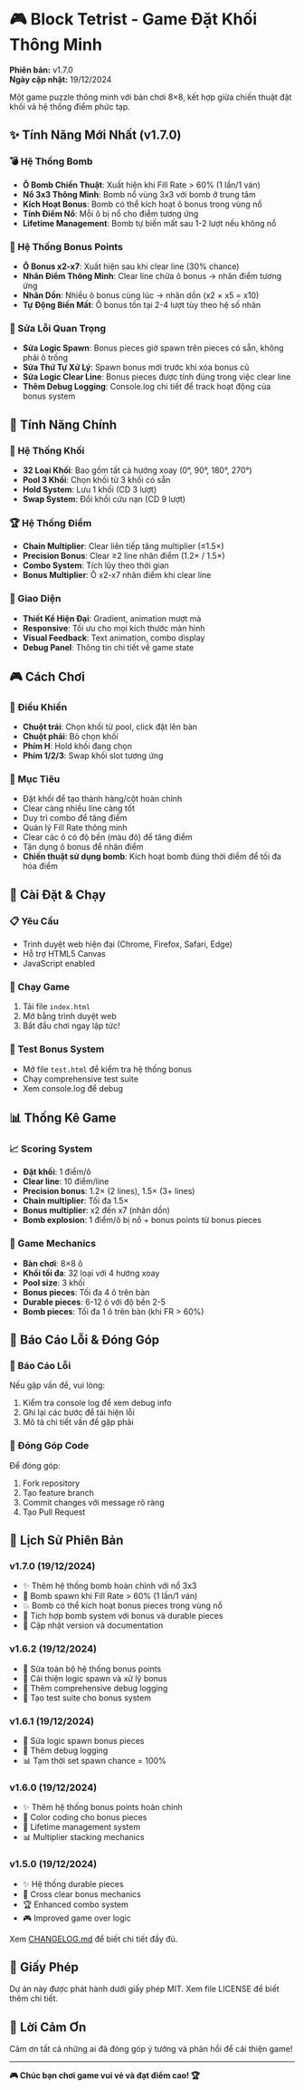 # 🎮 Block Tetrist - Game Đặt Khối Thông Minh

**Phiên bản:** v1.7.0  
**Ngày cập nhật:** 19/12/2024

Một game puzzle thông minh với bàn chơi 8×8, kết hợp giữa chiến thuật đặt khối và hệ thống điểm phức tạp.

## ✨ Tính Năng Mới Nhất (v1.7.0)

### 💣 Hệ Thống Bomb
- **Ô Bomb Chiến Thuật**: Xuất hiện khi Fill Rate > 60% (1 lần/1 ván)
- **Nổ 3x3 Thông Minh**: Bomb nổ vùng 3x3 với bomb ở trung tâm
- **Kích Hoạt Bonus**: Bomb có thể kích hoạt ô bonus trong vùng nổ
- **Tính Điểm Nổ**: Mỗi ô bị nổ cho điểm tương ứng
- **Lifetime Management**: Bomb tự biến mất sau 1-2 lượt nếu không nổ

### 🎁 Hệ Thống Bonus Points
- **Ô Bonus x2-x7**: Xuất hiện sau khi clear line (30% chance)
- **Nhân Điểm Thông Minh**: Clear line chứa ô bonus → nhân điểm tương ứng
- **Nhân Dồn**: Nhiều ô bonus cùng lúc → nhân dồn (x2 × x5 = x10)
- **Tự Động Biến Mất**: Ô bonus tồn tại 2-4 lượt tùy theo hệ số nhân

### 🔧 Sửa Lỗi Quan Trọng
- **Sửa Logic Spawn**: Bonus pieces giờ spawn trên pieces có sẵn, không phải ô trống
- **Sửa Thứ Tự Xử Lý**: Spawn bonus mới trước khi xóa bonus cũ
- **Sửa Logic Clear Line**: Bonus pieces được tính đúng trong việc clear line
- **Thêm Debug Logging**: Console.log chi tiết để track hoạt động của bonus system

## 🎯 Tính Năng Chính

### 🧩 Hệ Thống Khối
- **32 Loại Khối**: Bao gồm tất cả hướng xoay (0°, 90°, 180°, 270°)
- **Pool 3 Khối**: Chọn khối từ 3 khối có sẵn
- **Hold System**: Lưu 1 khối (CD 3 lượt)
- **Swap System**: Đổi khối cứu nạn (CD 9 lượt)

### 🏆 Hệ Thống Điểm
- **Chain Multiplier**: Clear liên tiếp tăng multiplier (≤1.5×)
- **Precision Bonus**: Clear ≥2 line nhân điểm (1.2× / 1.5×)
- **Combo System**: Tích lũy theo thời gian
- **Bonus Multiplier**: Ô x2-x7 nhân điểm khi clear line

### 🎨 Giao Diện
- **Thiết Kế Hiện Đại**: Gradient, animation mượt mà
- **Responsive**: Tối ưu cho mọi kích thước màn hình
- **Visual Feedback**: Text animation, combo display
- **Debug Panel**: Thông tin chi tiết về game state

## 🎮 Cách Chơi

### 📱 Điều Khiển
- **Chuột trái**: Chọn khối từ pool, click đặt lên bàn
- **Chuột phải**: Bỏ chọn khối
- **Phím H**: Hold khối đang chọn
- **Phím 1/2/3**: Swap khối slot tương ứng

### 🎯 Mục Tiêu
- Đặt khối để tạo thành hàng/cột hoàn chỉnh
- Clear càng nhiều line càng tốt
- Duy trì combo để tăng điểm
- Quản lý Fill Rate thông minh
- Clear các ô có độ bền (màu đỏ) để tăng điểm
- Tận dụng ô bonus để nhân điểm
- **Chiến thuật sử dụng bomb**: Kích hoạt bomb đúng thời điểm để tối đa hóa điểm

## 🔧 Cài Đặt & Chạy

### 📋 Yêu Cầu
- Trình duyệt web hiện đại (Chrome, Firefox, Safari, Edge)
- Hỗ trợ HTML5 Canvas
- JavaScript enabled

### 🚀 Chạy Game
1. Tải file `index.html`
2. Mở bằng trình duyệt web
3. Bắt đầu chơi ngay lập tức!

### 🧪 Test Bonus System
- Mở file `test.html` để kiểm tra hệ thống bonus
- Chạy comprehensive test suite
- Xem console.log để debug

## 📊 Thống Kê Game

### 📈 Scoring System
- **Đặt khối**: 1 điểm/ô
- **Clear line**: 10 điểm/line
- **Precision bonus**: 1.2× (2 lines), 1.5× (3+ lines)
- **Chain multiplier**: Tối đa 1.5×
- **Bonus multiplier**: x2 đến x7 (nhân dồn)
- **Bomb explosion**: 1 điểm/ô bị nổ + bonus points từ bonus pieces

### 🎲 Game Mechanics
- **Bàn chơi**: 8×8 ô
- **Khối tối đa**: 32 loại với 4 hướng xoay
- **Pool size**: 3 khối
- **Bonus pieces**: Tối đa 4 ô trên bàn
- **Durable pieces**: 6-12 ô với độ bền 2-5
- **Bomb pieces**: Tối đa 1 ô trên bàn (khi FR > 60%)

## 🐛 Báo Cáo Lỗi & Đóng Góp

### 📝 Báo Cáo Lỗi
Nếu gặp vấn đề, vui lòng:
1. Kiểm tra console log để xem debug info
2. Ghi lại các bước để tái hiện lỗi
3. Mô tả chi tiết vấn đề gặp phải

### 🔧 Đóng Góp Code
Để đóng góp:
1. Fork repository
2. Tạo feature branch
3. Commit changes với message rõ ràng
4. Tạo Pull Request

## 📜 Lịch Sử Phiên Bản

### v1.7.0 (19/12/2024)
- ✨ Thêm hệ thống bomb hoàn chỉnh với nổ 3x3
- 🎯 Bomb spawn khi Fill Rate > 60% (1 lần/1 ván)
- 💥 Bomb có thể kích hoạt bonus pieces trong vùng nổ
- 🔧 Tích hợp bomb system với bonus và durable pieces
- 📝 Cập nhật version và documentation

### v1.6.2 (19/12/2024)
- 🐛 Sửa toàn bộ hệ thống bonus points
- 🔧 Cải thiện logic spawn và xử lý bonus
- 📝 Thêm comprehensive debug logging
- 🧪 Tạo test suite cho bonus system

### v1.6.1 (19/12/2024)
- 🐛 Sửa logic spawn bonus pieces
- 🔧 Thêm debug logging
- 📊 Tạm thời set spawn chance = 100%

### v1.6.0 (19/12/2024)
- ✨ Thêm hệ thống bonus points hoàn chỉnh
- 🎨 Color coding cho bonus pieces
- 🎯 Lifetime management system
- 📊 Multiplier stacking mechanics

### v1.5.0 (19/12/2024)
- ✨ Hệ thống durable pieces
- 🎯 Cross clear bonus mechanics
- 🏆 Enhanced combo system
- 🎮 Improved game over logic

Xem [CHANGELOG.md](CHANGELOG.md) để biết chi tiết đầy đủ.

## 📄 Giấy Phép

Dự án này được phát hành dưới giấy phép MIT. Xem file LICENSE để biết thêm chi tiết.

## 🙏 Lời Cảm Ơn

Cảm ơn tất cả những ai đã đóng góp ý tưởng và phản hồi để cải thiện game!

---

**🎮 Chúc bạn chơi game vui vẻ và đạt điểm cao! 🏆**
